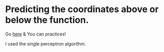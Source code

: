 # Predicting the coordinates above or below the function.

Go [here](https://welcomehyunseo.github.io/Predicting-coordinates/) & You can practices!

I used the single perceptron algorithm.
